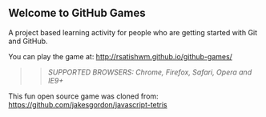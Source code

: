 ## Welcome to GitHub Games

A project based learning activity for people who are getting started with Git and GitHub.

You can play the game at: http://rsatishwm.github.io/github-games/

>> _*SUPPORTED BROWSERS*: Chrome, Firefox, Safari, Opera and IE9+_

This fun open source game was cloned from: https://github.com/jakesgordon/javascript-tetris
